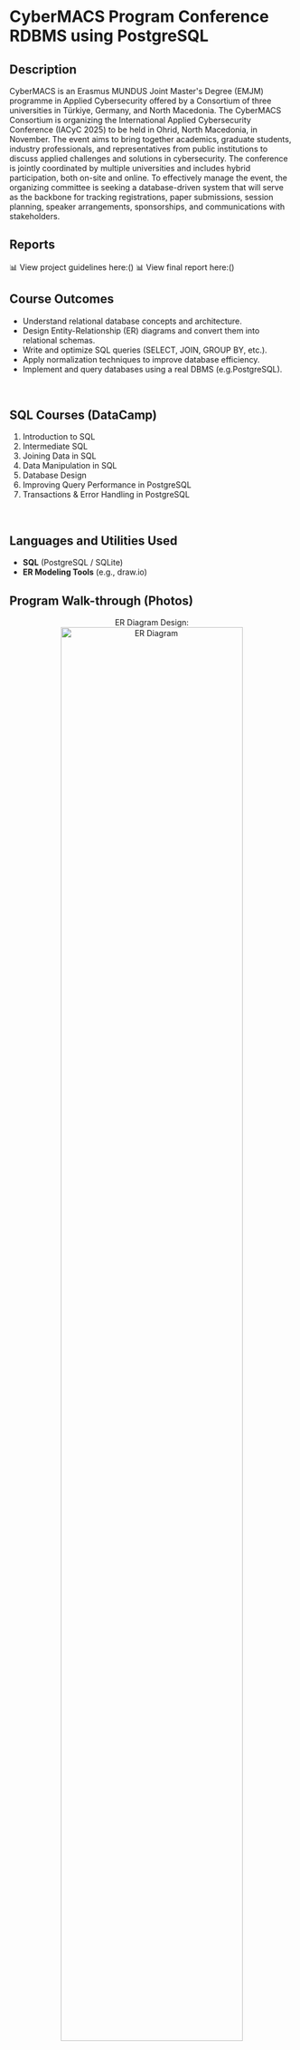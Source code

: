 <h1>CyberMACS Program Conference RDBMS using PostgreSQL</h1>

<h2>Description</h2>
CyberMACS is an Erasmus MUNDUS Joint Master's Degree (EMJM) programme in Applied Cybersecurity offered by a Consortium of three universities in Türkiye, Germany, and North Macedonia. The CyberMACS Consortium is organizing the International Applied Cybersecurity Conference (IACyC 2025) to be held in Ohrid, North Macedonia, in November. The event aims to bring together academics, graduate students, industry professionals, and representatives from public institutions to discuss applied challenges and solutions in cybersecurity. The conference is jointly coordinated by multiple universities and includes hybrid participation, both on-site and online.
To effectively manage the event, the organizing committee is seeking a database-driven system that will serve as the backbone for tracking registrations, paper submissions, session planning, speaker arrangements, sponsorships, and communications with stakeholders.
<br />


<h2>Reports</h2> 
📊 View project guidelines here:()
📊 View final report here:()

<h2>Course Outcomes</h2>

- Understand relational database concepts and architecture.  
- Design Entity-Relationship (ER) diagrams and convert them into relational schemas.  
- Write and optimize SQL queries (SELECT, JOIN, GROUP BY, etc.).  
- Apply normalization techniques to improve database efficiency.  
- Implement and query databases using a real DBMS (e.g.PostgreSQL).  
<br />

<h2>SQL Courses (DataCamp)</h2>

1. Introduction to SQL 
2. Intermediate SQL 
3. Joining Data in SQL 
4. Data Manipulation in SQL 
5. Database Design
6. Improving Query Performance in PostgreSQL
7. Transactions & Error Handling in PostgreSQL
<br />

<h2>Languages and Utilities Used</h2>

- <b>SQL</b> (PostgreSQL / SQLite)  
- <b>ER Modeling Tools</b> (e.g., draw.io)  


<h2>Program Walk-through (Photos)</h2>

<p align="center">
ER Diagram Design: <br/>
<img src="https://i.imgur.com/Pop7zyc.png" height="80%" width="80%" alt="ER Diagram"/>
<br />
<br />
Relational Schema Implementation: <br/>
<img src="https://i.imgur.com/tydKqDe.png" height="80%" width="80%" alt="Relational Schema"/>
<br />
<br />
Sample SQL Query Execution: <br/>
<img src="https://i.imgur.com/hUDeaU3.png" height="80%" width="80%" alt="SQL Queries"/>
<br />
<br />
</p>
